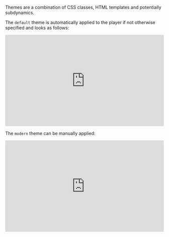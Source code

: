 Themes are a combination of CSS classes, HTML templates and potentially subdynamics.

The `default` theme is automatically applied to the player if not otherwise specified and looks as follows:

<iframe width="100%" height="290px" src="http://jsfiddle.net/betajs/1vt9y816/3/embedded/html,result/" allowfullscreen="allowfullscreen" frameborder="0"></iframe>

The `modern` theme can be manually applied:

<iframe width="100%" height="290px" src="http://jsfiddle.net/betajs/8gznkemj/3/embedded/html,result/" allowfullscreen="allowfullscreen" frameborder="0"></iframe>
